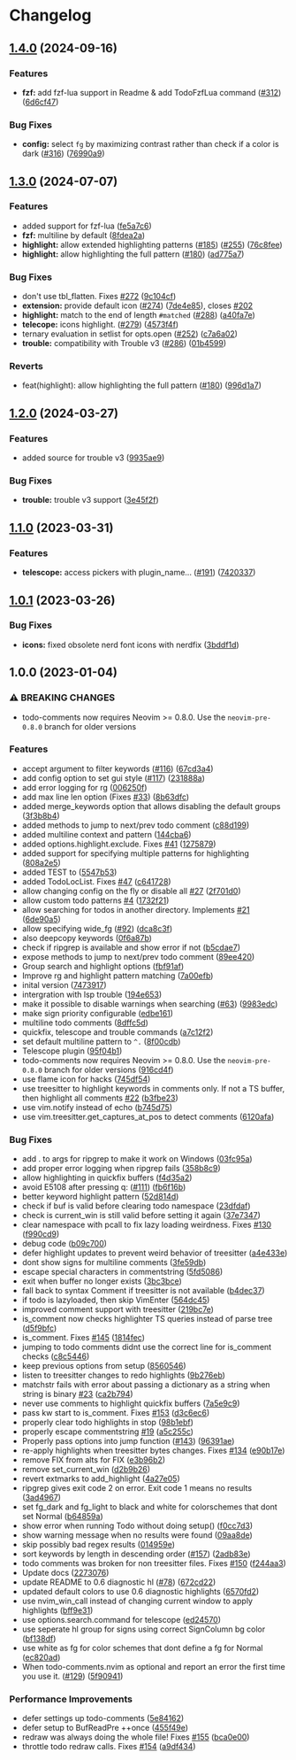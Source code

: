 # Changelog

## [1.4.0](https://github.com/folke/todo-comments.nvim/compare/v1.3.0...v1.4.0) (2024-09-16)


### Features

* **fzf:** add fzf-lua support in Readme & add TodoFzfLua command ([#312](https://github.com/folke/todo-comments.nvim/issues/312)) ([6d6cf47](https://github.com/folke/todo-comments.nvim/commit/6d6cf47b06638bd037c7b6f87fd284d4066d8a51))


### Bug Fixes

* **config:** select `fg` by maximizing contrast rather than check if a color is dark ([#316](https://github.com/folke/todo-comments.nvim/issues/316)) ([76990a9](https://github.com/folke/todo-comments.nvim/commit/76990a9c04083068e132e4d0c9d13ef7e4635a9e))

## [1.3.0](https://github.com/folke/todo-comments.nvim/compare/v1.2.0...v1.3.0) (2024-07-07)


### Features

* added support for fzf-lua ([fe5a7c6](https://github.com/folke/todo-comments.nvim/commit/fe5a7c66d77bcb3895acda55b9fa4519110eb154))
* **fzf:** multiline by default ([8fdea2a](https://github.com/folke/todo-comments.nvim/commit/8fdea2acf78aa16b3881aa801853fa86b02c2fd8))
* **highlight:** allow extended highlighting patterns ([#185](https://github.com/folke/todo-comments.nvim/issues/185)) ([#255](https://github.com/folke/todo-comments.nvim/issues/255)) ([76c8fee](https://github.com/folke/todo-comments.nvim/commit/76c8feeda805db77b6ffb222a79661236d7a2aba))
* **highlight:** allow highlighting the full pattern ([#180](https://github.com/folke/todo-comments.nvim/issues/180)) ([ad775a7](https://github.com/folke/todo-comments.nvim/commit/ad775a7ed187761c56d14421cecab44a0656028d))


### Bug Fixes

* don't use tbl_flatten. Fixes [#272](https://github.com/folke/todo-comments.nvim/issues/272) ([9c104cf](https://github.com/folke/todo-comments.nvim/commit/9c104cf7868f1c739b43a07e5593666cc9de2d67))
* **extension:** provide default icon ([#274](https://github.com/folke/todo-comments.nvim/issues/274)) ([7de4e85](https://github.com/folke/todo-comments.nvim/commit/7de4e85211e3301572393f4b4957bff463f188fc)), closes [#202](https://github.com/folke/todo-comments.nvim/issues/202)
* **highlight:** match to the end of length `#matched` ([#288](https://github.com/folke/todo-comments.nvim/issues/288)) ([a40fa7e](https://github.com/folke/todo-comments.nvim/commit/a40fa7e421a0c363f65db204f5f0ac075d3a8967))
* **telecope:** icons highlight. ([#279](https://github.com/folke/todo-comments.nvim/issues/279)) ([4573f4f](https://github.com/folke/todo-comments.nvim/commit/4573f4f1f167a2f928a46043c7fea6d1cf333fb9))
* ternary evaluation in setlist for opts.open ([#252](https://github.com/folke/todo-comments.nvim/issues/252)) ([c7a6a02](https://github.com/folke/todo-comments.nvim/commit/c7a6a02823ca4cbecfee3c2a32d8674573308014))
* **trouble:** compatibility with Trouble v3 ([#286](https://github.com/folke/todo-comments.nvim/issues/286)) ([01b4599](https://github.com/folke/todo-comments.nvim/commit/01b4599b36ea873305a993c93cb6186cb03a51e7))


### Reverts

* feat(highlight): allow highlighting the full pattern ([#180](https://github.com/folke/todo-comments.nvim/issues/180)) ([996d1a7](https://github.com/folke/todo-comments.nvim/commit/996d1a71d634bfc934d52021a0db99ee99add7c2))

## [1.2.0](https://github.com/folke/todo-comments.nvim/compare/v1.1.0...v1.2.0) (2024-03-27)


### Features

* added source for trouble v3 ([9935ae9](https://github.com/folke/todo-comments.nvim/commit/9935ae96190c4c177cf0a0dfaddbe4a8addf3eed))


### Bug Fixes

* **trouble:** trouble v3 support ([3e45f2f](https://github.com/folke/todo-comments.nvim/commit/3e45f2fad81e7eca409280836620310b1267e1c7))

## [1.1.0](https://github.com/folke/todo-comments.nvim/compare/v1.0.1...v1.1.0) (2023-03-31)


### Features

* **telescope:** access pickers with plugin_name... ([#191](https://github.com/folke/todo-comments.nvim/issues/191)) ([7420337](https://github.com/folke/todo-comments.nvim/commit/7420337c20d766e73eb83b5d17b4ef50331ed4cd))

## [1.0.1](https://github.com/folke/todo-comments.nvim/compare/v1.0.0...v1.0.1) (2023-03-26)


### Bug Fixes

* **icons:** fixed obsolete nerd font icons with nerdfix ([3bddf1d](https://github.com/folke/todo-comments.nvim/commit/3bddf1dc406b9212c881882c8cfc4798ee271762))

## 1.0.0 (2023-01-04)


### ⚠ BREAKING CHANGES

* todo-comments now requires Neovim >= 0.8.0. Use the `neovim-pre-0.8.0` branch for older versions

### Features

* accept argument to filter keywords ([#116](https://github.com/folke/todo-comments.nvim/issues/116)) ([67cd3a4](https://github.com/folke/todo-comments.nvim/commit/67cd3a4112f372bb1406dae35816d502f53a5af3))
* add config option to set gui style ([#117](https://github.com/folke/todo-comments.nvim/issues/117)) ([231888a](https://github.com/folke/todo-comments.nvim/commit/231888aa37ddbdcc8a58b06dcb19dacfa65bf2c7))
* add error logging for rg ([006250f](https://github.com/folke/todo-comments.nvim/commit/006250f11d34fdd4500db5fdde5133131b48bc72))
* add max line len option (Fixes [#33](https://github.com/folke/todo-comments.nvim/issues/33)) ([8b63dfc](https://github.com/folke/todo-comments.nvim/commit/8b63dfccf1ae11aeebc9fae3b3d7a6dd12bb09b5))
* added merge_keywords option that allows disabling the default groups ([3f3b8b4](https://github.com/folke/todo-comments.nvim/commit/3f3b8b4fa8b4b91c2a0142491ee22afd76c161e3))
* added methods to jump to next/prev todo comment ([c88d199](https://github.com/folke/todo-comments.nvim/commit/c88d1997e40cec2078562e405b52be863d60615a))
* added multiline context and pattern ([144cba6](https://github.com/folke/todo-comments.nvim/commit/144cba62f6753647a8c502b25475e5ed568d5358))
* added options.highlight.exclude. Fixes [#41](https://github.com/folke/todo-comments.nvim/issues/41) ([1275879](https://github.com/folke/todo-comments.nvim/commit/12758792a0d207b5a4a4fb5a11a0d321a4608108))
* added support for specifying multiple patterns for highlighting ([808a2e5](https://github.com/folke/todo-comments.nvim/commit/808a2e524b3720804716a99fd900986b9d727d4d))
* added TEST to ([5547b53](https://github.com/folke/todo-comments.nvim/commit/5547b537593a4322f876637c6ee2aa38b2ac50ee))
* added TodoLocList. Fixes [#47](https://github.com/folke/todo-comments.nvim/issues/47) ([c641728](https://github.com/folke/todo-comments.nvim/commit/c6417282c9d3948917e712b8e0b0093f9dc995e2))
* allow changing config on the fly or disable all [#27](https://github.com/folke/todo-comments.nvim/issues/27) ([2f701d0](https://github.com/folke/todo-comments.nvim/commit/2f701d0738e3b0dfae90c69435b752bbbaeb2ed3))
* allow custom todo patterns [#4](https://github.com/folke/todo-comments.nvim/issues/4) ([1732f21](https://github.com/folke/todo-comments.nvim/commit/1732f21854f0d7f9cffd6e92f9e95c13a01bd79e))
* allow searching for todos in another directory. Implements [#21](https://github.com/folke/todo-comments.nvim/issues/21) ([6de90a5](https://github.com/folke/todo-comments.nvim/commit/6de90a566ab50da6b76200a69486b6d51c8d07ee))
* allow specifying wide_fg ([#92](https://github.com/folke/todo-comments.nvim/issues/92)) ([dca8c3f](https://github.com/folke/todo-comments.nvim/commit/dca8c3fa3b515bc85652e50bf736d2cca8a87cb2))
* also deepcopy keywords ([0f6a87b](https://github.com/folke/todo-comments.nvim/commit/0f6a87bb04925775bb2fd68c063152512e033313))
* check if ripgrep is available and show error if not ([b5cdae7](https://github.com/folke/todo-comments.nvim/commit/b5cdae78f58ac23fcf4340013e4dc7197881196a))
* expose methods to jump to next/prev todo comment ([89ee420](https://github.com/folke/todo-comments.nvim/commit/89ee420be60750d074bcb95efa6f2159c0671950))
* Group search and highlight options ([fbf91af](https://github.com/folke/todo-comments.nvim/commit/fbf91af72193987e50e542c5148ffcca2ff89050))
* Improve rg and highlight pattern matching ([7a00efb](https://github.com/folke/todo-comments.nvim/commit/7a00efb6a6c585303d333b0c543c640aa888fb83))
* inital version ([7473917](https://github.com/folke/todo-comments.nvim/commit/747391791bbb67fafeb2e690f4688720392470c8))
* intergration with lsp trouble ([194e653](https://github.com/folke/todo-comments.nvim/commit/194e65323bb1e3d35075d7b3451db697f1ba75f8))
* make it possible to disable warnings when searching ([#63](https://github.com/folke/todo-comments.nvim/issues/63)) ([9983edc](https://github.com/folke/todo-comments.nvim/commit/9983edc5ef38c7a035c17c85f60ee13dbd75dcc8))
* make sign priority configurable ([edbe161](https://github.com/folke/todo-comments.nvim/commit/edbe161856eacc859987eaf28d41b67163d49791))
* multiline todo comments ([8dffc5d](https://github.com/folke/todo-comments.nvim/commit/8dffc5d3ed1495e70c05f5ca1d100f8d3a4c44aa))
* quickfix, telescope and trouble commands ([a7c12f2](https://github.com/folke/todo-comments.nvim/commit/a7c12f288c995a738688ec3a42e6a1f6d48f3b89))
* set default multiline pattern to `^.` ([8f00cdb](https://github.com/folke/todo-comments.nvim/commit/8f00cdbbeafdad95dc1da0d846d21d9eef2d510b))
* Telescope plugin ([95f04b1](https://github.com/folke/todo-comments.nvim/commit/95f04b1a1fc9b7a17731eebde4353697c5a01f9b))
* todo-comments now requires Neovim &gt;= 0.8.0. Use the `neovim-pre-0.8.0` branch for older versions ([916cd4f](https://github.com/folke/todo-comments.nvim/commit/916cd4f144e7211874082286f7d5889018b5739d))
* use flame icon for hacks ([745df54](https://github.com/folke/todo-comments.nvim/commit/745df540153b0fc18b1ffec02c8875be1bf9e0c7))
* use treesitter to highlight keywords in comments only. If not a TS buffer, then highlight all comments [#22](https://github.com/folke/todo-comments.nvim/issues/22) ([b3fbe23](https://github.com/folke/todo-comments.nvim/commit/b3fbe23185189ba20ee0012bfbbb14e8fa55406e))
* use vim.notify instead of echo ([b745d75](https://github.com/folke/todo-comments.nvim/commit/b745d7513207eb8d809e1a92fae76e643310bf91))
* use vim.treesitter.get_captures_at_pos to detect comments ([6120afa](https://github.com/folke/todo-comments.nvim/commit/6120afa159d1dd3ba112ee4360b4ab4562a9b266))


### Bug Fixes

* add . to args for ripgrep to make it work on Windows ([03fc95a](https://github.com/folke/todo-comments.nvim/commit/03fc95a8f49edc8533a70577dedc44972733d88d))
* add proper error logging when ripgrep fails ([358b8c9](https://github.com/folke/todo-comments.nvim/commit/358b8c9c387557d21cbc14f8269e229467487954))
* allow highlighting in quickfix buffers ([f4d35a2](https://github.com/folke/todo-comments.nvim/commit/f4d35a2e5b601385b299bb44b1f556956d286292))
* avoid E5108 after pressing q: ([#111](https://github.com/folke/todo-comments.nvim/issues/111)) ([fb6f16b](https://github.com/folke/todo-comments.nvim/commit/fb6f16b89e475676d45bf6b39077fb752521e6f1))
* better keyword highlight pattern ([52d814d](https://github.com/folke/todo-comments.nvim/commit/52d814d7b5234e353d7599f566b1125d256633b9))
* check if buf is valid before clearing todo namespace ([23dfdaf](https://github.com/folke/todo-comments.nvim/commit/23dfdafe1990ae7b6c0f0c69a02736bb1a839219))
* check is current_win is still valid before setting it again ([37e7347](https://github.com/folke/todo-comments.nvim/commit/37e73472656d0642224dc86d9ce4784d8e4f5b5c))
* clear namespace with pcall to fix lazy loading weirdness. Fixes [#130](https://github.com/folke/todo-comments.nvim/issues/130) ([f990cd9](https://github.com/folke/todo-comments.nvim/commit/f990cd9c1d3e701f6746b523b71784ec2498ae35))
* debug code ([b09c700](https://github.com/folke/todo-comments.nvim/commit/b09c700ecf878092e91ed4b041c6eb7c840df994))
* defer highlight updates to prevent weird behavior of treesitter ([a4e433e](https://github.com/folke/todo-comments.nvim/commit/a4e433ee690455f94b4fba8fbc3241d061dc90f3))
* dont show signs for multiline comments ([3fe59db](https://github.com/folke/todo-comments.nvim/commit/3fe59db6dd6fb07857e0b9670a3b711104dfb53a))
* escape special characters in commentstring ([5fd5086](https://github.com/folke/todo-comments.nvim/commit/5fd5086a50f8bc012f50858805080c79ccb204bf))
* exit when buffer no longer exists ([3bc3bce](https://github.com/folke/todo-comments.nvim/commit/3bc3bceb4f1122028891830b2b408cd570e21859))
* fall back to syntax Comment if treesitter is not available ([b4dec37](https://github.com/folke/todo-comments.nvim/commit/b4dec37ba24c6c31d8129f601ff5db6cb4b9c99a))
* if todo is lazyloaded, then skip VimEnter ([564dc45](https://github.com/folke/todo-comments.nvim/commit/564dc4564cd47854f36e09e3d1910acb7e41e67d))
* improved comment support with treesitter ([219bc7e](https://github.com/folke/todo-comments.nvim/commit/219bc7ef4439b6fa53bc9db1dd14b11221e83d7d))
* is_comment now checks highlighter TS queries instead of parse tree ([d5f9bfc](https://github.com/folke/todo-comments.nvim/commit/d5f9bfc164c7ea306710d1a0a9d2db255387b1db))
* is_comment. Fixes [#145](https://github.com/folke/todo-comments.nvim/issues/145) ([1814fec](https://github.com/folke/todo-comments.nvim/commit/1814feca54540497de99d474dd6c9de6b691cf01))
* jumping to todo comments didnt use the correct line for is_comment checks ([c8c5446](https://github.com/folke/todo-comments.nvim/commit/c8c54465c74761ec95399584ed670700849ae401))
* keep previous options from setup ([8560546](https://github.com/folke/todo-comments.nvim/commit/8560546c466d1f555573d37e062e95e7ae94bbab))
* listen to treesitter changes to redo highlights ([9b276eb](https://github.com/folke/todo-comments.nvim/commit/9b276ebeeced9e15707c27e0b2588e7b3e19d9c5))
* matchstr fails with error about passing a dictionary as a string when string is binary [#23](https://github.com/folke/todo-comments.nvim/issues/23) ([ca2b794](https://github.com/folke/todo-comments.nvim/commit/ca2b7945e9bb58a5a8ab341b269028dd05d7ec61))
* never use comments to highlight quickfix buffers ([7a5e9c9](https://github.com/folke/todo-comments.nvim/commit/7a5e9c991670a834ed29951e58d29551f7a73fe3))
* pass kw start to is_comment. Fixes [#153](https://github.com/folke/todo-comments.nvim/issues/153) ([d3c6ec6](https://github.com/folke/todo-comments.nvim/commit/d3c6ec66caa07a31a16d3ed4b954a88742daa909))
* properly clear todo highlights in stop ([98b1ebf](https://github.com/folke/todo-comments.nvim/commit/98b1ebf198836bdc226c0562b9f906584e6c400e))
* properly escape commentstring [#19](https://github.com/folke/todo-comments.nvim/issues/19) ([a5c255c](https://github.com/folke/todo-comments.nvim/commit/a5c255c6860ae9456f339dc35586a6d47b6fd2cf))
* Properly pass options into jump function ([#143](https://github.com/folke/todo-comments.nvim/issues/143)) ([96391ae](https://github.com/folke/todo-comments.nvim/commit/96391ae41e63a5edba260adfd7312462b54ddc8e))
* re-apply highlights when treesitter bytes changes. Fixes [#134](https://github.com/folke/todo-comments.nvim/issues/134) ([e90b17e](https://github.com/folke/todo-comments.nvim/commit/e90b17e45c39f6f37994a2f0f60dde8472b8457d))
* remove FIX from alts for FIX ([e3b96b2](https://github.com/folke/todo-comments.nvim/commit/e3b96b253150c217a603fa11b79b90fcb2d1a649))
* remove set_current_win ([d2b9b26](https://github.com/folke/todo-comments.nvim/commit/d2b9b265ae250ac3c1737180095352080059d212))
* revert extmarks to add_highlight ([4a27e05](https://github.com/folke/todo-comments.nvim/commit/4a27e05519827ba1594d5ce3fde874040f005bfe))
* ripgrep gives exit code 2 on error. Exit code 1 means no results ([3ad4967](https://github.com/folke/todo-comments.nvim/commit/3ad4967972ed463ce1dfd38161ea98862b2bdffa))
* set fg_dark and fg_light to black and white for colorschemes that dont set Normal ([b64859a](https://github.com/folke/todo-comments.nvim/commit/b64859a2313472284fb0d29d9bc9e0108725ecc4))
* show error when running Todo without doing setup() ([f0cc7d3](https://github.com/folke/todo-comments.nvim/commit/f0cc7d3eb7c017c87c1ef52bf3f51d292971ef29))
* show warning message when no results were found ([09aa8de](https://github.com/folke/todo-comments.nvim/commit/09aa8de5ddb2483cafb955645bb4f98701736a98))
* skip possibly bad regex results ([014959e](https://github.com/folke/todo-comments.nvim/commit/014959e82aabc07a16739c771bf40e7fd6de3fe9))
* sort keywords by length in descending order ([#157](https://github.com/folke/todo-comments.nvim/issues/157)) ([2adb83e](https://github.com/folke/todo-comments.nvim/commit/2adb83e0fb082a5f1c40f3def4c8b18ec767c5ee))
* todo comments was broken for non treesitter files. Fixes [#150](https://github.com/folke/todo-comments.nvim/issues/150) ([f244aa3](https://github.com/folke/todo-comments.nvim/commit/f244aa391774b29878db580eff63a9e26dc5f084))
* Update docs ([2273076](https://github.com/folke/todo-comments.nvim/commit/2273076591b9ce78f562b52e3c0b4e34102f54a5))
* update README to 0.6 diagnostic hl ([#78](https://github.com/folke/todo-comments.nvim/issues/78)) ([672cd22](https://github.com/folke/todo-comments.nvim/commit/672cd22bd15928434374ac52d0cf38dd250231df))
* updated default colors to use 0.6 diagnostic highlights ([6570fd2](https://github.com/folke/todo-comments.nvim/commit/6570fd271d17fec1966522f3a19cc6f4c88824c4))
* use nvim_win_call instead of changing current window to apply highlights ([bff9e31](https://github.com/folke/todo-comments.nvim/commit/bff9e315ac3b5854a08d5a73b898822bdec1a5c3))
* use options.search.command for telescope ([ed24570](https://github.com/folke/todo-comments.nvim/commit/ed24570d07e0ffae9969006009a91ecabfff1493))
* use seperate hl group for signs using correct SignColumn bg color ([bf138df](https://github.com/folke/todo-comments.nvim/commit/bf138dff36602a1da40bbebabef8bae61735635c))
* use white as fg for color schemes that dont define a fg for Normal ([ec820ad](https://github.com/folke/todo-comments.nvim/commit/ec820ade091c28b221eb2f6d0ee02c554a61a8e8))
* When todo-comments.nvim as optional and report an error the first time you use it. ([#129](https://github.com/folke/todo-comments.nvim/issues/129)) ([5f90941](https://github.com/folke/todo-comments.nvim/commit/5f9094198563b693439837b593815dc18768fda8))


### Performance Improvements

* defer settings up todo-comments ([5e84162](https://github.com/folke/todo-comments.nvim/commit/5e8416265a23c8b8b4711be73b465e6f6566f49b))
* defer setup to BufReadPre ++once ([455f49e](https://github.com/folke/todo-comments.nvim/commit/455f49e6e263fdd2fe1bfff2b1eb7c7457fbf68f))
* redraw was always doing the whole file! Fixes [#155](https://github.com/folke/todo-comments.nvim/issues/155) ([bca0e00](https://github.com/folke/todo-comments.nvim/commit/bca0e00644c22a3eecedce703c0db080dd6bdc55))
* throttle todo redraw calls. Fixes [#154](https://github.com/folke/todo-comments.nvim/issues/154) ([a9df434](https://github.com/folke/todo-comments.nvim/commit/a9df4342a564e9d95340f60a38a523fda27cdb2e))
